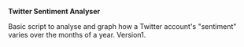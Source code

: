 **Twitter Sentiment Analyser**

Basic script to analyse and graph how a Twitter account's "sentiment"
varies over the months of a year. Version1.